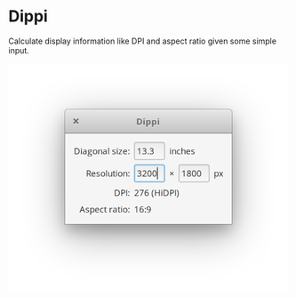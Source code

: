 # Dippi

Calculate display information like DPI and aspect ratio given some simple input.

![Screenshot](data/screenshot.png?raw=true)
